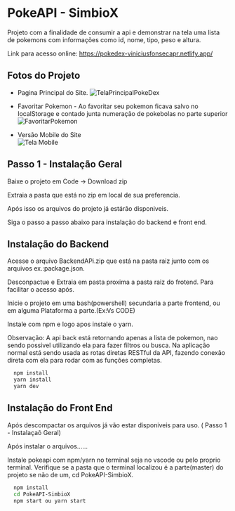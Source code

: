 
# PokeAPI - SimbioX

Projeto com a finalidade de consumir a api e demonstrar na tela uma lista de pokemons com informações como id, nome, tipo, peso e altura.


Link para acesso online:  https://pokedex-viniciusfonsecapr.netlify.app/
## Fotos do Projeto
- Pagina Principal do Site.
![TelaPrincipalPokeDex](https://user-images.githubusercontent.com/87347314/180499734-3ea06f9a-1e17-4e88-a828-4b3cf232c5df.png) <br>

- Favoritar Pokemon - Ao favoritar seu pokemon ficava salvo no localStorage e contado junta numeração de pokebolas no parte superior
![FavoritarPokemon](https://user-images.githubusercontent.com/87347314/180500162-0cbc9386-b2a3-4f2e-ad0a-93bb625e5eda.png) <br>

- Versão Mobile do Site <br>
![Tela Mobile](https://user-images.githubusercontent.com/87347314/180500596-ff1f8005-323c-4a18-b3a6-cd965f781dd9.png)


## Passo 1  - Instalação Geral 

Baixe o projeto em Code -> Download zip 

Extraia a pasta que está no zip em local de sua preferencia.

Após isso os arquivos do projeto  já estárão disponiveis. 

Siga o passo a passo abaixo para instalação do backend e front end.


## Instalação do Backend

Acesse o arquivo BackendAPi.zip que está na pasta raiz junto com os arquivos ex.:package.json.

Desconpactue e Extraia em pasta proxima a pasta raiz do frotend.
Para facilitar o acesso após.

Inicie o projeto em uma bash(powershell) secundaria a parte frontend,
ou em alguma Plataforma a parte.(Ex:Vs CODE)

Instale com npm e logo apos instale o yarn.

Observação: A api back está retornando apenas a lista de pokemon, nao sendo possivel utilizando ela para fazer filtros ou busca.
Na aplicação normal está sendo usada as rotas diretas RESTful da API, fazendo conexão direta com ela para rodar com as funções completas.

```bash
  npm install
  yarn install
  yarn dev
```

## Instalação do Front End 
Após descompactar os arquivos já vão estar disponiveis para uso. ( Passo 1 - Instalaçaõ Geral)

Após instalar o arquivos......

Instale pokeapi com npm/yarn no terminal seja no vscode ou pelo proprio terminal. 
Verifique se a pasta que o terminal localizou é a parte(master) do projeto se não de um,
cd PokeAPI-SimbioX.

```bash
  npm install 
  cd PokeAPI-SimbioX
  npm start ou yarn start
```
    
